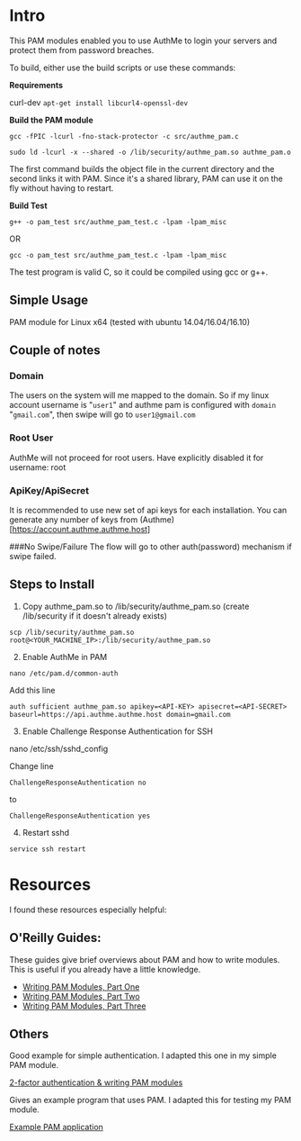 Intro
=====

This PAM modules enabled you to use AuthMe to login your servers and protect them from password breaches.

To build, either use the build scripts or use these commands:

**Requirements**

curl-dev
`apt-get install libcurl4-openssl-dev`


**Build the PAM module**

`gcc -fPIC -lcurl -fno-stack-protector -c src/authme_pam.c`

`sudo ld -lcurl -x --shared -o /lib/security/authme_pam.so authme_pam.o`

The first command builds the object file in the current directory and the second links it with PAM. Since it's a shared library, PAM can use it on the fly without having to restart.

**Build Test**

`g++ -o pam_test src/authme_pam_test.c -lpam -lpam_misc`

OR

`gcc -o pam_test src/authme_pam_test.c -lpam -lpam_misc`

The test program is valid C, so it could be compiled using gcc or g++.

Simple Usage
------------

PAM module for Linux x64 (tested with ubuntu 14.04/16.04/16.10)

Couple of notes
---------------

### Domain
The users on the system will me mapped to the domain. So if my linux account username is "```user1```" and authme pam is configured with ```domain``` "```gmail.com```", then swipe will go to ```user1@gmail.com```

### Root User
AuthMe will not proceed for root users. Have explicitly disabled it for username: root

### ApiKey/ApiSecret
It is recommended to use new set of api keys for each installation.
You can generate any number of keys from (Authme)[https://account.authme.authme.host]

###No Swipe/Failure
The flow will go to other auth(password) mechanism if swipe failed. 


## Steps to Install

1. Copy authme_pam.so to /lib/security/authme_pam.so (create /lib/security if it doesn't already exists)

```scp /lib/security/authme_pam.so root@<YOUR_MACHINE_IP>:/lib/security/authme_pam.so```

2. Enable AuthMe in PAM

```nano /etc/pam.d/common-auth```

Add this line
```
auth sufficient authme_pam.so apikey=<API-KEY> apisecret=<API-SECRET> baseurl=https://api.authme.authme.host domain=gmail.com
```
3. Enable Challenge Response Authentication for SSH

nano /etc/ssh/sshd_config

Change line

```ChallengeResponseAuthentication no```

to 

```ChallengeResponseAuthentication yes```


4. Restart sshd

```service ssh restart ```



Resources
=========

I found these resources especially helpful:

O'Reilly Guides:
----------------

These guides give brief overviews about PAM and how to write modules.  This is useful if you already have a little knowledge.

* [Writing PAM Modules, Part One](http://linuxdevcenter.com/pub/a/linux/2002/05/02/pam_modules.html)
* [Writing PAM Modules, Part Two](http://linuxdevcenter.com/pub/a/linux/2002/05/23/pam_modules.html)
* [Writing PAM Modules, Part Three](http://linuxdevcenter.com/pub/a/linux/2002/05/30/pam_modules.html)

Others
------

Good example for simple authentication.  I adapted this one in my simple PAM module.

[2-factor authentication & writing PAM modules](http://ben.akrin.com/?p=1068)

Gives an example program that uses PAM. I adapted this for testing my PAM module.

[Example PAM application](http://www.kernel.org/pub/linux/libs/pam/Linux-PAM-html/adg-example.html)
